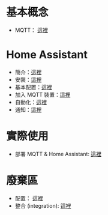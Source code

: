 # 基本概念
- MQTT： [這裡](./mqtt.md)

# Home Assistant
- 簡介：[這裡](./Home%20Assistant/intro.md)
- 安裝：[這裡](./Home%20Assistant/install.md)
- 基本配置：[這裡](./Home%20Assistant/config/basic.md)
- 加入 MQTT 裝置：[這裡](./Home%20Assistant/config/mqtt.md)
- 自動化：[這裡](./Home%20Assistant/automation.md)
- 通知：[這裡](./Home%20Assistant/notification.md)

# 實際使用
- 部署 MQTT & Home Assistant:  [這裡](./deployment/MQTT_HA.md)

# 廢棄區
- 配置： [這裡](./Home%20Assistant/config.md)
- 整合 (integration): [這裡](./Home%20Assistant/integration.md)
